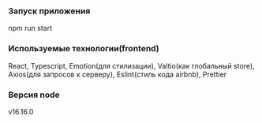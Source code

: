 ### Запуск приложения

npm run start

### Используемые технологии(frontend)

React, Typescript, Emotion(для стилизации), Valtio(как глобальный store), Axios(для запросов к серверу), Eslint(стиль кода airbnb), Prettier

### Версия node 

v16.16.0
